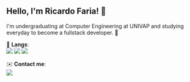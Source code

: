 
Hello, I'm Ricardo Faria! 👋
---

I'm undergraduating at Computer Engineering at UNIVAP and studying everyday to become a fullstack developer. 🚀

📌 **Langs**: <br/>
<img src="https://img.shields.io/badge/JavaScript-323330?style=for-the-badge&logo=javascript&logoColor=F7DF1E"/> <img src="https://img.shields.io/badge/GitHub-100000?style=for-the-badge&logo=github&logoColor=white"/> <img src="https://img.shields.io/badge/Python-14354C?style=for-the-badge&logo=python&logoColor=white"/>

✉️ **Contact me**: <br/>
<a href="https://twitter.com/ricardo_fariac"><img src="https://img.shields.io/badge/Twitter-1DA1F2?style=for-the-badge&logo=twitter&logoColor=white"/>
